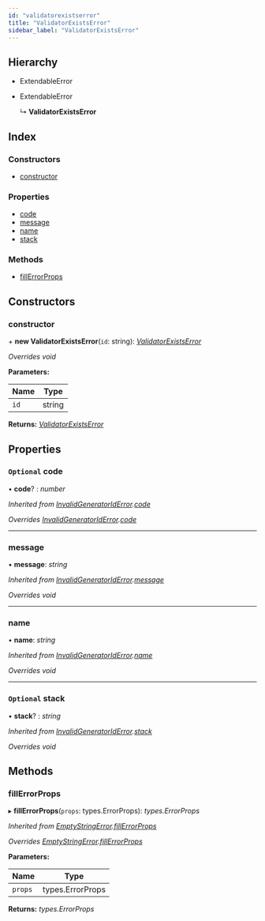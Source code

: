 ```yaml
---
id: "validatorexistserror"
title: "ValidatorExistsError"
sidebar_label: "ValidatorExistsError"
---
```


## Hierarchy

* ExtendableError

* ExtendableError

  ↳ **ValidatorExistsError**

## Index

### Constructors

* [constructor](validatorexistserror.md#constructor)

### Properties

* [code](validatorexistserror.md#optional-code)
* [message](validatorexistserror.md#message)
* [name](validatorexistserror.md#name)
* [stack](validatorexistserror.md#optional-stack)

### Methods

* [fillErrorProps](validatorexistserror.md#fillerrorprops)

## Constructors

###  constructor

\+ **new ValidatorExistsError**(`id`: string): *[ValidatorExistsError](validatorexistserror.md)*

*Overrides void*

**Parameters:**

Name | Type |
------ | ------ |
`id` | string |

**Returns:** *[ValidatorExistsError](validatorexistserror.md)*

## Properties

### `Optional` code

• **code**? : *number*

*Inherited from [InvalidGeneratorIdError](invalidgeneratoriderror.md).[code](invalidgeneratoriderror.md#optional-code)*

*Overrides [InvalidGeneratorIdError](invalidgeneratoriderror.md).[code](invalidgeneratoriderror.md#optional-code)*

___

###  message

• **message**: *string*

*Inherited from [InvalidGeneratorIdError](invalidgeneratoriderror.md).[message](invalidgeneratoriderror.md#message)*

*Overrides void*

___

###  name

• **name**: *string*

*Inherited from [InvalidGeneratorIdError](invalidgeneratoriderror.md).[name](invalidgeneratoriderror.md#name)*

*Overrides void*

___

### `Optional` stack

• **stack**? : *string*

*Inherited from [InvalidGeneratorIdError](invalidgeneratoriderror.md).[stack](invalidgeneratoriderror.md#optional-stack)*

*Overrides void*

## Methods

###  fillErrorProps

▸ **fillErrorProps**(`props`: types.ErrorProps): *types.ErrorProps*

*Inherited from [EmptyStringError](emptystringerror.md).[fillErrorProps](emptystringerror.md#fillerrorprops)*

*Overrides [EmptyStringError](emptystringerror.md).[fillErrorProps](emptystringerror.md#fillerrorprops)*

**Parameters:**

Name | Type |
------ | ------ |
`props` | types.ErrorProps |

**Returns:** *types.ErrorProps*
